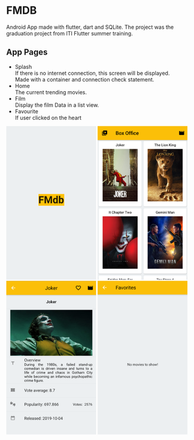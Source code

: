 # FMDB
Android App made with flutter, dart and SQLite. 
The project was the graduation project from ITI Flutter summer training.

## App Pages
- Splash  
    If there is no internet connection, this screen will be displayed.  
    Made with a container and connection check statement.
- Home   
    The current trending movies.
- Film  
    Display the film Data in a list view.
- Favourite  
    If user clicked on the heart
    
<img src="https://github.com/FaridSharaf/FMDB/blob/master/images/Splash.png" width="240" height="410"> 
<img src="https://github.com/FaridSharaf/FMDB/blob/master/images/Home.png" width="240" height="410"> 
<img src="https://github.com/FaridSharaf/FMDB/blob/master/images/Film1.png" width="240" height="410"> 
<img src="https://github.com/FaridSharaf/FMDB/blob/master/images/EmptyFav.png" width="240" height="410"> 
